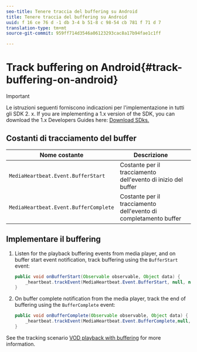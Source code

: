 ```yaml
---
seo-title: Tenere traccia del buffering su Android
title: Tenere traccia del buffering su Android
uuid: f 16 ce 76 d -1 db 3-4 b 51-8 c 98-54 cb 781 f 71 d 7
translation-type: tm+mt
source-git-commit: 959ff714d3546a06123293cac8a17b94fae1c1ff

---
```



# Track buffering on Android{#track-buffering-on-android}

>[!IMPORTANT]
>Le istruzioni seguenti forniscono indicazioni per l'implementazione in tutti gli SDK 2. x. If you are implementing a 1.x version of the SDK, you can download the 1.x Developers Guides here: [Download SDks.](../../../sdk-implement/download-sdks.md)

## Costanti di tracciamento del buffer

| Nome costante | Descrizione     |
|---|---|
| `MediaHeartbeat.Event.BufferStart` | Costante per il tracciamento dell'evento di inizio del buffer |
| `MediaHeartbeat.Event.BufferComplete` | Costante per il tracciamento dell'evento di completamento buffer |

## Implementare il buffering

1. Listen for the playback buffering events from media player, and on buffer start event notification, track buffering using the `BufferStart` event:

   ```java
   public void onBufferStart(Observable observable, Object data) {  
       _heartbeat.trackEvent(MediaHeartbeat.Event.BufferStart, null, null); 
   }
   ```

1. On buffer complete notification from the media player, track the end of buffering using the `BufferComplete` event:

   ```java
   public void onBufferComplete(Observable observable, Object data) {  
       _heartbeat.trackEvent(MediaHeartbeat.Event.BufferComplete,null, null); 
   }
   ```

See the tracking scenario [VOD playback with buffering](../../../sdk-implement/tracking-scenarios/vod-buffering.md) for more information.
